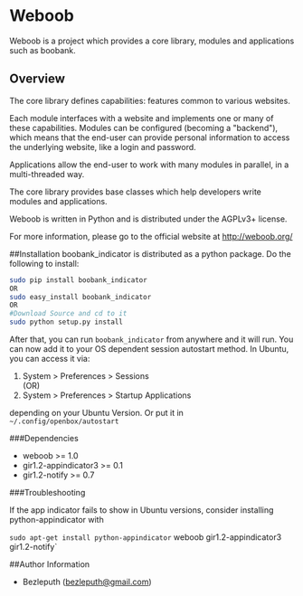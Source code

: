 Weboob
==========

Weboob is a project which provides a core library, modules and applications
such as boobank.

Overview
--------

The core library defines capabilities: features common to various websites.

Each module interfaces with a website and implements one or many of these
capabilities. Modules can be configured (becoming a "backend"), which means
that the end-user can provide personal information to access the underlying
website, like a login and password.

Applications allow the end-user to work with many modules in parallel,
in a multi-threaded way.

The core library provides base classes which help developers write
modules and applications.

Weboob is written in Python and is distributed under the AGPLv3+ license.

For more information, please go to the official website at http://weboob.org/


##Installation
boobank_indicator is distributed as a python package. Do the following to install:

``` sh
sudo pip install boobank_indicator
OR
sudo easy_install boobank_indicator
OR
#Download Source and cd to it
sudo python setup.py install
```

After that, you can run `boobank_indicator` from anywhere and it will run. You can
now add it to your OS dependent session autostart method. In Ubuntu, you can
access it via: 

1. System > Preferences > Sessions  
(OR)
2. System > Preferences > Startup Applications 

depending on your Ubuntu Version. Or put it in `~/.config/openbox/autostart` 

###Dependencies

  - weboob >= 1.0
  - gir1.2-appindicator3 >= 0.1
  - gir1.2-notify >= 0.7

###Troubleshooting

If the app indicator fails to show in Ubuntu versions, consider installing 
python-appindicator with

`sudo apt-get install python-appindicator` weboob gir1.2-appindicator3 gir1.2-notify`

##Author Information
- Bezleputh (<bezleputh@gmail.com>)
